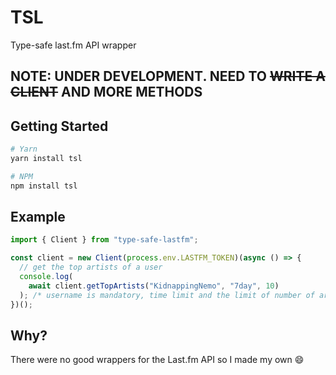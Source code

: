# TSL

Type-safe last.fm API wrapper

## NOTE: UNDER DEVELOPMENT. NEED TO ~~WRITE A CLIENT~~ AND MORE METHODS

## Getting Started

```bash
# Yarn
yarn install tsl

# NPM
npm install tsl
```

## Example

```ts
import { Client } from "type-safe-lastfm";

const client = new Client(process.env.LASTFM_TOKEN)(async () => {
  // get the top artists of a user
  console.log(
    await client.getTopArtists("KidnappingNemo", "7day", 10)
  ); /* username is mandatory, time limit and the limit of number of artists is optional */
})();
```

## Why?
There were no good wrappers for the Last.fm API so I made my own :smile: